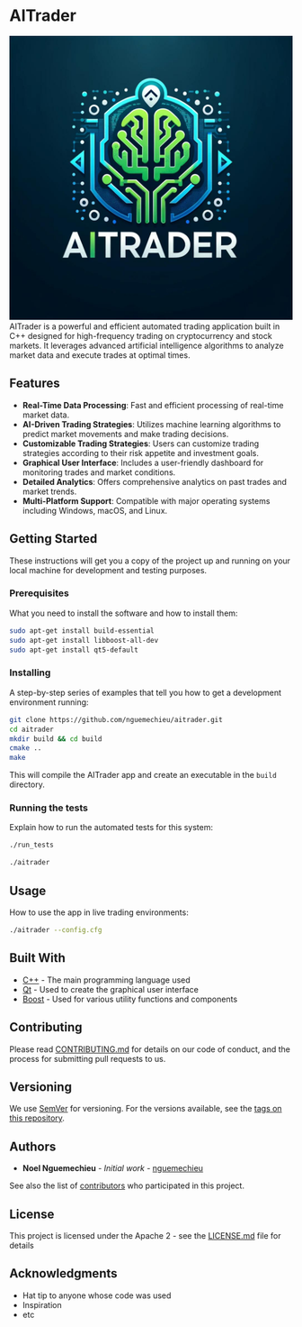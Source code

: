 
# AITrader
![aitrader](./src/logo/AITrader_Logo.jpg)
AITrader is a powerful and efficient automated trading application built in C++ designed for high-frequency trading on cryptocurrency and stock markets. It leverages advanced artificial intelligence algorithms to analyze market data and execute trades at optimal times.

## Features

- **Real-Time Data Processing**: Fast and efficient processing of real-time market data.
- **AI-Driven Trading Strategies**: Utilizes machine learning algorithms to predict market movements and make trading decisions.
- **Customizable Trading Strategies**: Users can customize trading strategies according to their risk appetite and investment goals.
- **Graphical User Interface**: Includes a user-friendly dashboard for monitoring trades and market conditions.
- **Detailed Analytics**: Offers comprehensive analytics on past trades and market trends.
- **Multi-Platform Support**: Compatible with major operating systems including Windows, macOS, and Linux.

## Getting Started

These instructions will get you a copy of the project up and running on your local machine for development and testing purposes.

### Prerequisites

What you need to install the software and how to install them:

```bash
sudo apt-get install build-essential
sudo apt-get install libboost-all-dev
sudo apt-get install qt5-default
```

### Installing

A step-by-step series of examples that tell you how to get a development environment running:

```bash
git clone https://github.com/nguemechieu/aitrader.git
cd aitrader
mkdir build && cd build
cmake ..
make
```

This will compile the AITrader app and create an executable in the `build` directory.

### Running the tests

Explain how to run the automated tests for this system:

```bash
./run_tests
```

```bash
./aitrader
```

## Usage

How to use the app in live trading environments:

```bash
./aitrader --config.cfg
```

## Built With

- [C++](https://en.cppreference.com/w/) - The main programming language used
- [Qt](https://www.qt.io/) - Used to create the graphical user interface
- [Boost](https://www.boost.org/) - Used for various utility functions and components

## Contributing

Please read [CONTRIBUTING.md](https://github.com/nguemechieu/aitrader/CONTRIBUTING.md) for details on our code of conduct, and the process for submitting pull requests to us.

## Versioning

We use [SemVer](http://semver.org/) for versioning. For the versions available, see the [tags on this repository](https://github.com/nguemechieu/aitrader/tags).

## Authors

- **Noel Nguemechieu** - *Initial work* - [nguemechieu](https://github.com/nguemechieu)

See also the list of [contributors](https://github.com/nguemechieu/aitrader/contributors) who participated in this project.

## License

This project is licensed under the Apache 2  - see the [LICENSE.md](LICENSE.md) file for details

## Acknowledgments

- Hat tip to anyone whose code was used
- Inspiration
- etc
